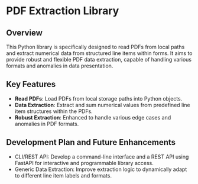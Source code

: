 # PDF Extraction Library

## Overview
This Python library is specifically designed to read PDFs from local paths and extract numerical data from structured line items within forms. It aims to provide robust and flexible PDF data extraction, capable of handling various formats and anomalies in data presentation.

## Key Features
- **Read PDFs**: Load PDFs from local storage paths into Python objects.
- **Data Extraction**: Extract and sum numerical values from predefined line item structures within the PDFs.
- **Robust Extraction**: Enhanced to handle various edge cases and anomalies in PDF formats.

## Development Plan and Future Enhancements
- CLI/REST API: Develop a command-line interface and a REST API using FastAPI for interactive and programmable library access.
- Generic Data Extraction: Improve extraction logic to dynamically adapt to different line item labels and formats.
